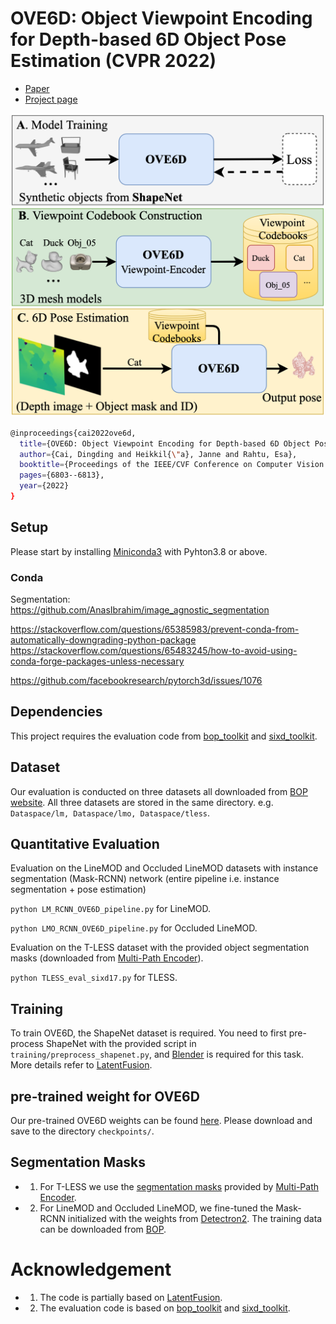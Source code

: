 # OVE6D: Object Viewpoint Encoding for Depth-based 6D Object Pose Estimation (CVPR 2022)
- [Paper](https://arxiv.org/abs/2203.01072)
- [Project page](https://dingdingcai.github.io/ove6d-pose/) 

<p align="center">
    <img src ="assets/introduction_figure.png" width="500" />
</p>

``` Bash
@inproceedings{cai2022ove6d,
  title={OVE6D: Object Viewpoint Encoding for Depth-based 6D Object Pose Estimation},
  author={Cai, Dingding and Heikkil{\"a}, Janne and Rahtu, Esa},
  booktitle={Proceedings of the IEEE/CVF Conference on Computer Vision and Pattern Recognition},
  pages={6803--6813},
  year={2022}
}
```


## Setup
Please start by installing [Miniconda3](https://conda.io/projects/conda/en/latest/user-guide/install/linux.html) with Pyhton3.8 or above.

### Conda
Segmentation: https://github.com/AnasIbrahim/image_agnostic_segmentation

https://stackoverflow.com/questions/65385983/prevent-conda-from-automatically-downgrading-python-package
https://stackoverflow.com/questions/65483245/how-to-avoid-using-conda-forge-packages-unless-necessary

https://github.com/facebookresearch/pytorch3d/issues/1076


## Dependencies
This project requires the evaluation code from [bop_toolkit](https://github.com/thodan/bop_toolkit) and [sixd_toolkit](https://github.com/thodan/sixd_toolkit).

## Dataset
Our evaluation is conducted on three datasets all downloaded from [BOP website](https://bop.felk.cvut.cz/datasets). All three datasets are stored in the same directory. e.g. ``Dataspace/lm, Dataspace/lmo, Dataspace/tless``.

## Quantitative Evaluation
Evaluation on the LineMOD and Occluded LineMOD datasets with instance segmentation (Mask-RCNN) network (entire pipeline i.e. instance segmentation + pose estimation)

``python LM_RCNN_OVE6D_pipeline.py`` for LineMOD.

``python LMO_RCNN_OVE6D_pipeline.py`` for Occluded LineMOD.

Evaluation on the T-LESS dataset with the provided object segmentation masks (downloaded from [Multi-Path Encoder](https://github.com/DLR-RM/AugmentedAutoencoder/tree/multipath)).

``python TLESS_eval_sixd17.py`` for TLESS.

## Training
To train OVE6D, the ShapeNet dataset is required. You need to first pre-process ShapeNet with the provided script in ``training/preprocess_shapenet.py``, and [Blender](https://www.blender.org/) is required for this task. More details refer to [LatentFusion](https://github.com/NVlabs/latentfusion).

## pre-trained weight for OVE6D
Our pre-trained OVE6D weights can be found [here](https://drive.google.com/drive/folders/16f2xOjQszVY4aC-oVboAD-Z40Aajoc1s?usp=sharing). Please download and save to the directory ``checkpoints/``.

## Segmentation Masks
- 1. For T-LESS we use the [segmentation masks](https://dlrmax.dlr.de/get/c677b2a7-78cf-5787-815b-7ba2c26555a7/) provided by [Multi-Path Encoder](https://github.com/DLR-RM/AugmentedAutoencoder/tree/multipath).
- 2. For LineMOD and Occluded LineMOD, we fine-tuned the Mask-RCNN initialized with the weights from [Detectron2](https://github.com/facebookresearch/detectron2). The training data can be downloaded from [BOP](https://bop.felk.cvut.cz/datasets).

# Acknowledgement
- 1. The code is partially based on [LatentFusion](https://github.com/NVlabs/latentfusion).
- 2. The evaluation code is based on [bop_toolkit](https://github.com/thodan/bop_toolkit) and [sixd_toolkit](https://github.com/thodan/sixd_toolkit).


